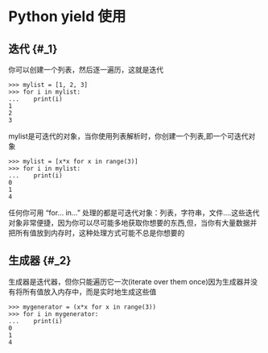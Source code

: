 # Python yield 使用

## 迭代 {#_1}

你可以创建一个列表，然后逐一遍历，这就是迭代

```
>>> mylist = [1, 2, 3]
>>> for i in mylist:
...    print(i)
1
2
3
```

mylist是可迭代的对象，当你使用列表解析时，你创建一个列表,即一个可迭代对象

```
>>> mylist = [x*x for x in range(3)]
>>> for i in mylist:
...    print(i)
0
1
4
```

任何你可用 “for… in…” 处理的都是可迭代对象：列表，字符串，文件….这些迭代对象非常便捷，因为你可以尽可能多地获取你想要的东西,但，当你有大量数据并把所有值放到内存时，这种处理方式可能不总是你想要的

## 生成器 {#_2}

生成器是迭代器，但你只能遍历它一次\(iterate over them once\)因为生成器并没有将所有值放入内存中，而是实时地生成这些值

```
>>> mygenerator = (x*x for x in range(3))
>>> for i in mygenerator:
...    print(i)
0
1
4
```



